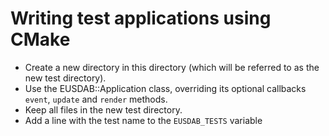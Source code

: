 Writing test applications using CMake
=====================================

* Create a new directory in this directory (which will be referred
  to as the new test directory).
* Use the EUSDAB::Application class, overriding its optional
  callbacks `event`, `update` and `render` methods.
* Keep all files in the new test directory.
* Add a line with the test name to the `EUSDAB_TESTS` variable
